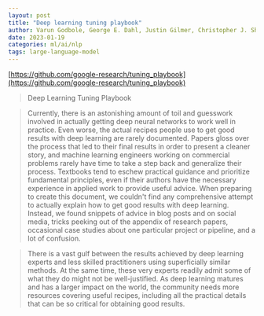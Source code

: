 ```yaml
---
layout: post
title: "Deep learning tuning playbook"
author: Varun Godbole, George E. Dahl, Justin Gilmer, Christopher J. Shallue, Zachary Nado
date: 2023-01-19
categories: ml/ai/nlp
tags: large-language-model
---
```


[https://github.com/google-research/tuning_playbook](https://github.com/google-research/tuning_playbook)

> Deep Learning Tuning Playbook

> Currently, there is an astonishing amount of toil and guesswork involved in actually getting deep neural networks to work well in practice. Even worse, the actual recipes people use to get good results with deep learning are rarely documented. Papers gloss over the process that led to their final results in order to present a cleaner story, and machine learning engineers working on commercial problems rarely have time to take a step back and generalize their process. Textbooks tend to eschew practical guidance and prioritize fundamental principles, even if their authors have the necessary experience in applied work to provide useful advice. When preparing to create this document, we couldn't find any comprehensive attempt to actually explain how to get good results with deep learning. Instead, we found snippets of advice in blog posts and on social media, tricks peeking out of the appendix of research papers, occasional case studies about one particular project or pipeline, and a lot of confusion.

> There is a vast gulf between the results achieved by deep learning experts and less skilled practitioners using superficially
similar methods. At the same time, these very experts readily admit some of what they do might not be well-justified. As deep learning matures and has a larger impact on the world, the community needs more resources covering useful recipes, including all the practical details that can be so critical for obtaining good results.

